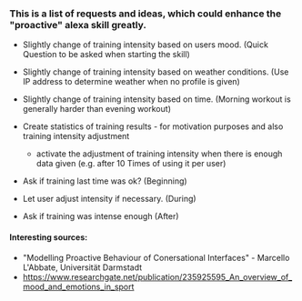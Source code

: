 ### This is a list of requests and ideas, which could enhance the "proactive" alexa skill greatly.

* Slightly change of training intensity based on users mood. (Quick Question to be asked when starting the skill) 

* Slightly change of training intensity based on weather conditions. (Use IP address to determine weather when no profile is given)

* Slightly change of training intensity based on time. (Morning workout is generally harder than evening workout)

* Create statistics of training results - for motivation purposes and also training intensity adjustment 
  * activate the adjustment of training intensity when there is enough data given (e.g. after 10 Times of using it per user) 

* Ask if training last time was ok? (Beginning) 

* Let user adjust intensity if necessary. (During) 

* Ask if training was intense enough (After) 


#### Interesting sources:
* "Modelling Proactive Behaviour of Conersational Interfaces" - Marcello L'Abbate, Universität Darmstadt
* https://www.researchgate.net/publication/235925595_An_overview_of_mood_and_emotions_in_sport 
